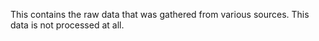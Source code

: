 This contains the raw data that was gathered from various sources. 
This data is not processed at all.
